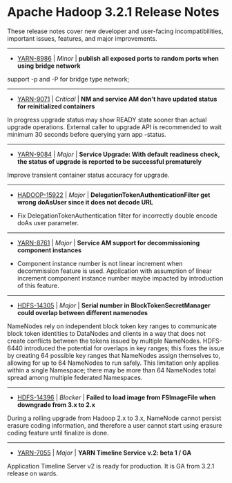 
<!---
# Licensed to the Apache Software Foundation (ASF) under one
# or more contributor license agreements.  See the NOTICE file
# distributed with this work for additional information
# regarding copyright ownership.  The ASF licenses this file
# to you under the Apache License, Version 2.0 (the
# "License"); you may not use this file except in compliance
# with the License.  You may obtain a copy of the License at
#
#     http://www.apache.org/licenses/LICENSE-2.0
#
# Unless required by applicable law or agreed to in writing, software
# distributed under the License is distributed on an "AS IS" BASIS,
# WITHOUT WARRANTIES OR CONDITIONS OF ANY KIND, either express or implied.
# See the License for the specific language governing permissions and
# limitations under the License.
-->
# Apache Hadoop  3.2.1 Release Notes

These release notes cover new developer and user-facing incompatibilities, important issues, features, and major improvements.


---

* [YARN-8986](https://issues.apache.org/jira/browse/YARN-8986) | *Minor* | **publish all exposed ports to random ports when using bridge network**

support -p and -P for bridge type network;


---

* [YARN-9071](https://issues.apache.org/jira/browse/YARN-9071) | *Critical* | **NM and service AM don't have updated status for reinitialized containers**

In progress upgrade status may show READY state sooner than actual upgrade operations.  External caller to upgrade API is recommended to wait minimum 30 seconds before querying yarn app -status.


---

* [YARN-9084](https://issues.apache.org/jira/browse/YARN-9084) | *Major* | **Service Upgrade: With default readiness check, the status of upgrade is reported to be successful prematurely**

Improve transient container status accuracy for upgrade.


---

* [HADOOP-15922](https://issues.apache.org/jira/browse/HADOOP-15922) | *Major* | **DelegationTokenAuthenticationFilter get wrong doAsUser since it does not decode URL**

- Fix DelegationTokenAuthentication filter for incorrectly double encode doAs user parameter.


---

* [YARN-8761](https://issues.apache.org/jira/browse/YARN-8761) | *Major* | **Service AM support for decommissioning component instances**

- Component instance number is not linear increment when decommission feature is used.  Application with assumption of linear increment component instance number maybe impacted by introduction of this feature.


---

* [HDFS-14305](https://issues.apache.org/jira/browse/HDFS-14305) | *Major* | **Serial number in BlockTokenSecretManager could overlap between different namenodes**

NameNodes rely on independent block token key ranges to communicate block token identities to DataNodes and clients in a way that does not create conflicts between the tokens issued by multiple NameNodes. HDFS-6440 introduced the potential for overlaps in key ranges; this fixes the issue by creating 64 possible key ranges that NameNodes assign themselves to, allowing for up to 64 NameNodes to run safely. This limitation only applies within a single Namespace; there may be more than 64 NameNodes total spread among multiple federated Namespaces.


---

* [HDFS-14396](https://issues.apache.org/jira/browse/HDFS-14396) | *Blocker* | **Failed to load image from FSImageFile when downgrade from 3.x to 2.x**

During a rolling upgrade from Hadoop 2.x to 3.x, NameNode cannot persist erasure coding information, and therefore a user cannot start using erasure coding feature until finalize is done.


---

* [YARN-7055](https://issues.apache.org/jira/browse/YARN-7055) | *Major* | **YARN Timeline Service v.2: beta 1 / GA**

Application Timeline Server v2 is ready for production. It is GA from 3.2.1 release on wards.




